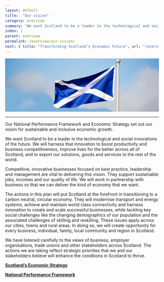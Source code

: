 ```yaml
---
layout: default
title:  "Our vision"
category: overview
summary: "We want Scotland to be a leader in the technological and social innovations of the future, to harness that innovation to improve lives for the better and to export our solutions to the rest of the world."
index: 1
parent: overview
permalink: /overview/our-vision/
next: { title: "Transforming Scotland’s Economic Future", url: "/overview/transforming-scotland/"}
---
```


![Scottish Saltire flag](/assets/images/pageimages/overview1.jpg)
<br>
<hr>

Our National Performance Framework and Economic Strategy set out our vision for sustainable and inclusive economic growth. 

We want Scotland to be a leader in the technological and social innovations of the future. We will harness that innovation to boost productivity and business competitiveness, improve lives for the better across all of Scotland, and to export our solutions, goods and services to the rest of the world. 

Competitive, innovative businesses focused on best practice, leadership and management are vital to delivering this vision. They support sustainable jobs, incomes and our quality of life. We will work in partnership with business so that we can deliver the kind of economy that we want. 

The actions in this plan will put Scotland at the forefront in transitioning to a carbon neutral, circular economy. They will modernise transport and energy systems, achieve and maintain world class connectivity and harness innovation to create and scale successful businesses, while tackling key social challenges like the changing demographics of our population and the associated challenges of skilling and reskilling.  These issues apply across our cities, towns and rural areas. In doing so, we will  create opportunity for every business, individual, family, local community and region in Scotland. 

We have listened carefully to the views of business, employer organisations, trade unions and other stakeholders across Scotland. The actions we are taking reflect strategic priorities that we and our stakeholders believe will enhance the conditions in Scotland to thrive.

**[Scotland’s Economic Strategy](https://beta.gov.scot/publications/scotlands-economic-strategy/)**

**[National Performance Framework](http://nationalperformance.gov.scot/)**

